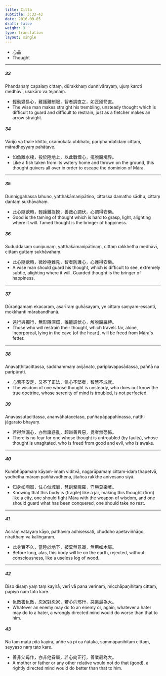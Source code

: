 ```yaml
---
title: Citta
subtitle: 3:33-43
date: 2016-09-05
draft: false
weight: 3
type: translation
layout: single
---
```


- 心品
- Thought

---

##### 33

Phandanaṃ capalaṃ cittaṃ, dūrakkhaṃ dunnivārayaṃ, ujuṃ karoti medhāvī, usukāro va tejanaṃ.

- 輕動變易心，難護難制服，智者調直之，如匠搦箭直。
- The wise man makes straight his trembling, unsteady thought which is difficult to guard and difficult to restrain, just as a fletcher makes an arrow straight.

##### 34

Vārijo va thale khitto, okamokata ubbhato, pariphandatidaṃ cittaṃ, māradheyyaṃ pahātave.

- 如魚離水棲，投於陸地上，以此戰慄心，擺脫魔境界。
- Like a fish taken from its watery home and thrown on the ground, this thought quivers all over in order to escape the dominion of Māra.

---

##### 35

Dunniggahassa lahuno, yatthakāmanipātino, cittassa damatho sādhu, cittaṃ dantaṃ sukhāvahaṃ.

- 此心隨欲轉，輕躁難捉摸，善哉心調伏，心調得安樂。
- Good is the taming of thought which is hard to grasp, light, alighting where it will. Tamed thought is the bringer of happiness.

##### 36

Sududdasaṃ sunipuṇaṃ, yatthakāmanipātinaṃ, cittaṃ rakkhetha medhāvī, cittaṃ guttaṃ sukhāvahaṃ.

- 此心隨欲轉，微妙極難見，智者防護心，心護得安樂。
- A wise man should guard his thought, which is difficult to see, extremely subtle, alighting where it will. Guarded thought is the bringer of happiness.

---

##### 37

Dūraṅgamaṃ ekacaraṃ, asarīraṃ guhāsayaṃ, ye cittaṃ saṃyam-essanti, mokkhanti mārabandhanā.

- 遠行與獨行，無形隱深窟，誰能調伏心，解脫魔羅縛。
- Those who will restrain their thought, which travels far, alone, incorporeal, lying in the cave (of the heart), will be freed from Māra's fetter.

---

##### 38

Anavaṭṭhitacittassa, saddhammaṃ avijānato, pariplavapasādassa, paññā na paripūrati.

- 心若不安定，又不了正法，信心不堅者，智慧不成就。
- The wisdom of one whose thought is unsteady, who does not know the true doctrine, whose serenity of mind is troubled, is not perfected.

##### 39

Anavassutacittassa, ananvāhatacetaso, puññapāpapahīnassa, natthi jāgarato bhayaṃ.

- 若得無漏心，亦無諸惑亂，超越善與惡，覺者無恐怖。
- There is no fear for one whose thought is untroubled (by faults), whose thought is unagitated, who is freed from good and evil, who is awake.

---

##### 40

Kumbhūpamaṃ kāyam-imaṃ viditvā, nagarūpamaṃ cittam-idaṃ ṭhapetvā, yodhetha māraṃ paññāvudhena, jitañca rakkhe anivesano siyā.

- 知身如陶器，住心似城廓，慧劍擊魔羅，守勝莫染著。
- Knowing that this body is (fragile) like a jar, making this thought (firm) like a city, one should fight Māra with the weapon of wisdom, and one should guard what has been conquered, one should take no rest.

---

##### 41

Aciraṃ vatayaṃ kāyo, pathaviṃ adhisessati, chuddho apetaviññāṇo, niratthaṃ va kaliṅgaraṃ.

- 此身實不久，當睡於地下，被棄無意識，無用如木屑。
- Before long, alas, this body will lie on the earth, rejected, without consciousness, like a useless log of wood.

---

##### 42

Diso disaṃ yaṃ taṃ kayirā, verī vā pana verinaṃ, micchāpaṇihitaṃ cittaṃ, pāpiyo naṃ tato kare.

- 仇敵害仇敵，怨家對怨家，若心向邪行，惡業最為大。
- Whatever an enemy may do to an enemy or, again, whatever a hater may do to a hater, a wrongly directed mind would do worse than that to him.

##### 43

Na taṃ mātā pitā kayirā, aññe vā pi ca ñātakā, sammāpaṇihitaṃ cittaṃ, seyyaso naṃ tato kare.

- 善非父母作，亦非他眷屬，若心向正行，善業最為大。
- A mother or father or any other relative would not do that (good), a rightly directed mind would do better than that to him.